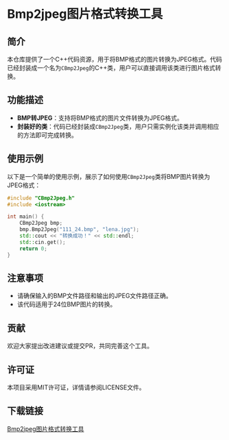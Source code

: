 # Bmp2jpeg图片格式转换工具

## 简介

本仓库提供了一个C++代码资源，用于将BMP格式的图片转换为JPEG格式。代码已经封装成一个名为`CBmp2Jpeg`的C++类，用户可以直接调用该类进行图片格式转换。

## 功能描述

- **BMP转JPEG**：支持将BMP格式的图片文件转换为JPEG格式。
- **封装好的类**：代码已经封装成`CBmp2Jpeg`类，用户只需实例化该类并调用相应的方法即可完成转换。

## 使用示例

以下是一个简单的使用示例，展示了如何使用`CBmp2Jpeg`类将BMP图片转换为JPEG格式：

```cpp
#include "CBmp2Jpeg.h"
#include <iostream>

int main() {
    CBmp2Jpeg bmp;
    bmp.Bmp2Jpeg("111_24.bmp", "lena.jpg");
    std::cout << "转换成功！" << std::endl;
    std::cin.get();
    return 0;
}
```

## 注意事项

- 请确保输入的BMP文件路径和输出的JPEG文件路径正确。
- 该代码适用于24位BMP图片的转换。

## 贡献

欢迎大家提出改进建议或提交PR，共同完善这个工具。

## 许可证

本项目采用MIT许可证，详情请参阅LICENSE文件。

## 下载链接

[Bmp2jpeg图片格式转换工具](https://pan.quark.cn/s/4e5702555ad6)